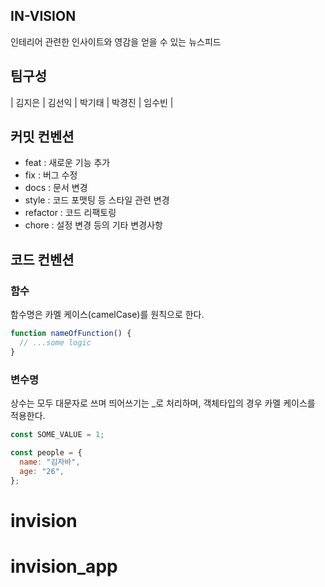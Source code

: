 ## IN-VISION

인테리어 관련한 인사이트와 영감을 얻을 수 있는 뉴스피드

## 팀구성

| 김지은 | 김선익 | 박기태 | 박경진 |
임수빈 |

## 커밋 컨벤션

- feat : 새로운 기능 추가
- fix : 버그 수정
- docs : 문서 변경
- style : 코드 포맷팅 등 스타일 관련 변경
- refactor : 코드 리팩토링
- chore : 설정 변경 등의 기타 변경사항

## 코드 컨벤션

### 함수

함수명은 카멜 케이스(camelCase)를 원칙으로 한다.

```javascript
function nameOfFunction() {
  // ...some logic
}
```

### 변수명

상수는 모두 대문자로 쓰며 띄어쓰기는 \_로 처리하며, 객체타입의 경우 카멜 케이스를 적용한다.

```javascript
const SOME_VALUE = 1;

const people = {
  name: "김자바",
  age: "26",
};
```
# invision
# invision_app
